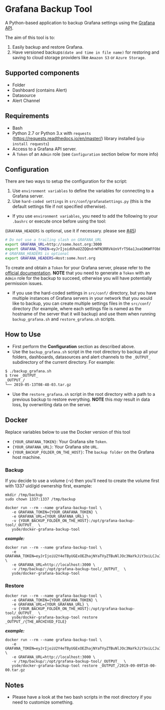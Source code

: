 # Grafana Backup Tool

A Python-based application to backup Grafana settings using the [Grafana API](https://grafana.com/docs/grafana/latest/http_api/).

The aim of this tool is to:
1. Easily backup and restore Grafana.
2. Have versioned backups`(date and time in file name)` for restoring and saving to cloud storage providers like `Amazon S3` or `Azure Storage`.

## Supported components
* Folder
* Dashboard (contains Alert)
* Datasource
* Alert Channel

## Requirements
* Bash
* Python 2.7 or Python 3.x with `requests` (https://requests.readthedocs.io/en/master/) library installed (`pip install requests`)
* Access to a Grafana API server.
* A `Token` of an `Admin` role (see `Configuration` section below for more info)

## Configuration
There are two ways to setup the configuration for the script:
1. Use `environment variables` to define the variables for connecting to a Grafana server.
2. Use `hard-coded settings` in `src/conf/grafanaSettings.py` (this is the default settings file if not specified otherwise).

- If you use `environment variables`, you need to add the following to your `.bashrc` or execute once before using the tool:

(`GRAFANA_HEADERS` is optional, use it if necessary. please see [#45](https://github.com/ysde/grafana-backup-tool/issues/45))
```bash
# Do not use a trailing slash on GRAFANA_URL
export GRAFANA_URL=http://some.host.org:3000
export GRAFANA_TOKEN=eyJrIjoidUhaU2ZQQndrWFN3RRVkUnVfrT56a1JoaG9KWFFObEgiLCJuIjoiYWRtaW4iLCJpZCI6MX0=
# GRAFANA_HEADERS is optional
export GRAFANA_HEADERS=Host:some.host.org 
```

To create and obtain a `Token` for your Grafana server, please refer to the [official documentation](https://grafana.com/docs/grafana/latest/http_api/auth/). 
**NOTE** that you need to generate a `Token` with an `Admin` role for the backup to succeed, otherwise you will have potentially permission issues.
- If you use the hard-coded settings in `src/conf/` directory, but you have multiple instances of Grafana servers in your network that you would like to backup, you can create multiple settings files in the `src/conf/` directory (for example, where each settings file is named as the hostname of the server that it will backup) and use them when running `backup_grafana.sh` and `restore_grafana.sh` scripts. 

## How to Use
* First perform the **Configuration** section as described above.
* Use the `backup_grafana.sh` script in the root directory to backup all your folders, dashboards, datasources and alert channels to the `_OUTPUT_` subdirectory of the current directory.
 For example:
```bash
$ ./backup_grafana.sh
$ tree _OUTPUT_
_OUTPUT_/
└── 2019-05-13T08-48-03.tar.gz
```
* Use the `restore_grafana.sh` script in the root directory with a path to a previous backup to restore everything. **NOTE** this *may* result in data loss, by overwriting data on the server.

## Docker
Replace variables below to use the Docker version of this tool
* `{YOUR_GRAFANA_TOKEN}`: Your Grafana site `Token`.
* `{YOUR_GRAFANA_URL}`: Your Grafana site `URL`.
* `{YOUR_BACKUP_FOLDER_ON_THE_HOST}`: The `backup folder` on the Grafana host machine.

### Backup

If you decide to use a volume (-v) then you'll need to create the volume first with 1337 uid/gid ownership first, example:
```
mkdir /tmp/backup
sudo chown 1337:1337 /tmp/backup
```

```
docker run --rm --name grafana-backup-tool \
   -e GRAFANA_TOKEN={YOUR_GRAFANA_TOKEN} \
   -e GRAFANA_URL={YOUR_GRAFANA_URL} \
   -v {YOUR_BACKUP_FOLDER_ON_THE_HOST}:/opt/grafana-backup-tool/_OUTPUT_  \
   ysde/docker-grafana-backup-tool
```

***example:***

```
docker run --rm --name grafana-backup-tool \
   -e GRAFANA_TOKEN=eyJrIjoiU2Y4eTByUGExOEZhajNYaTVyZTBuNlJOc3NaYkJiY3oiLCJuIjoiYWRtaW4iLCJpZCI6MX0= \
   -e GRAFANA_URL=http://localhost:3000 \
   -v /tmp/backup/:/opt/grafana-backup-tool/_OUTPUT_  \
   ysde/docker-grafana-backup-tool
```


### Restore

```
docker run --rm --name grafana-backup-tool \
   -e GRAFANA_TOKEN={YOUR_GRAFANA_TOKEN} \
   -e GRAFANA_URL={YOUR_GRAFANA_URL} \
   -v {YOUR_BACKUP_FOLDER_ON_THE_HOST}:/opt/grafana-backup-tool/_OUTPUT_  \
   ysde/docker-grafana-backup-tool restore _OUTPUT_/{THE_ARCHIVED_FILE}
```

***example:***

```
docker run --rm --name grafana-backup-tool \
   -e GRAFANA_TOKEN=eyJrIjoiU2Y4eTByUGExOEZhajNYaTVyZTBuNlJOc3NaYkJiY3oiLCJuIjoiYWRtaW4iLCJpZCI6MX0= \
   -e GRAFANA_URL=http://localhost:3000 \
   -v /tmp/backup/:/opt/grafana-backup-tool/_OUTPUT_  \
   ysde/docker-grafana-backup-tool restore _OUTPUT_/2019-09-09T10-00-00.tar.gz
```


## Notes
* Please have a look at the two bash scripts in the root directory if you need to customize something.
